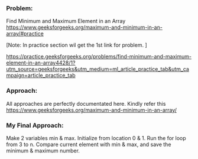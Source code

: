 ### Problem: 
Find Minimum and Maximum Element in an Array  
https://www.geeksforgeeks.org/maximum-and-minimum-in-an-array/#practice

[Note: In practice section wil get the 1st link for problem. ]

https://practice.geeksforgeeks.org/problems/find-minimum-and-maximum-element-in-an-array4428/1?utm_source=geeksforgeeks&utm_medium=ml_article_practice_tab&utm_campaign=article_practice_tab


### Approach:

All approaches are perfectly documentated here. Kindly refer this  https://www.geeksforgeeks.org/maximum-and-minimum-in-an-array/


### My Final Approach:

Make 2 variables min & max. Initialize from location 0 & 1. Run the for loop from 3 to n. Compare current element with min & max, and save the minimum & maximum number.



